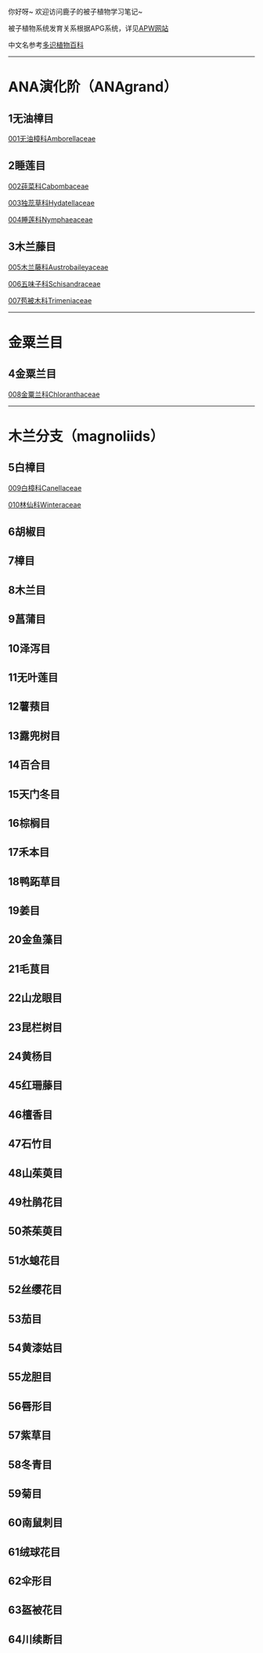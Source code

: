 你好呀~ 欢迎访问鹿子的被子植物学习笔记~被子植物系统发育关系根据APG系统，详见[APW网站](http://www.mobot.org/MOBOT/research/APweb/)中文名参考[多识植物百科](http://duocet.ibiodiversity.net/index.php?title=首页)---<h1> ANA演化阶（ANAgrand） </h1>  <h2> 1无油樟目 </h2>  [001无油樟科Amborellaceae]()<h2> 2睡莲目 </h2>  [002莼菜科Cabombaceae]()[003独蕊草科Hydatellaceae]()[004睡莲科Nymphaeaceae]()<h2> 3木兰藤目 </h2>  [005木兰藤科Austrobaileyaceae]()[006五味子科Schisandraceae]()[007苞被木科Trimeniaceae]()---<h1> 金粟兰目 </h1>  <h2> 4金粟兰目 </h2>  [008金粟兰科Chloranthaceae]()---<h1> 木兰分支（magnoliids） </h1>  <h2> 5白樟目 </h2>[009白樟科Canellaceae]()[010林仙科Winteraceae]()<h2> 6胡椒目 </h2><h2> 7樟目 </h2><h2> 8木兰目 </h2><h2> 9菖蒲目 </h2><h2> 10泽泻目 </h2><h2> 11无叶莲目 </h2><h2> 12薯蓣目 </h2><h2> 13露兜树目 </h2><h2> 14百合目 </h2><h2> 15天门冬目 </h2><h2> 16棕榈目 </h2><h2> 17禾本目 </h2><h2> 18鸭跖草目 </h2><h2> 19姜目 </h2><h2> 20金鱼藻目 </h2><h2> 21毛茛目 </h2><h2> 22山龙眼目 </h2><h2> 23昆栏树目 </h2><h2> 24黄杨目 </h2><h2>  </h2><h2>  </h2><h2>  </h2><h2>  </h2><h2>  </h2><h2>  </h2><h2>  </h2><h2>  </h2><h2>  </h2><h2>  </h2><h2>  </h2><h2>  </h2><h2>  </h2><h2>  </h2><h2>  </h2><h2>  </h2><h2> 45红珊藤目 </h2><h2> 46檀香目 </h2><h2> 47石竹目 </h2><h2> 48山茱萸目 </h2><h2> 49杜鹃花目 </h2><h2> 50茶茱萸目 </h2><h2> 51水螅花目 </h2><h2> 52丝缨花目 </h2><h2> 53茄目 </h2><h2> 54黄漆姑目 </h2><h2> 55龙胆目 </h2><h2> 56唇形目 </h2><h2> 57紫草目 </h2><h2> 58冬青目 </h2><h2> 59菊目 </h2><h2> 60南鼠刺目 </h2><h2> 61绒球花目 </h2><h2> 62伞形目 </h2><h2> 63盔被花目 </h2><h2> 64川续断目 </h2>[]()[]()[]()[]()[]()[]()[]()[]()[]()[]()[]()[]()[]()[]()[]()
